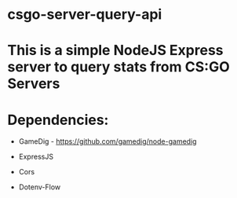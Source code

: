# csgo-server-query-api

# This is a simple NodeJS Express server to query stats from CS:GO Servers

# Dependencies: 

- GameDig - https://github.com/gamedig/node-gamedig

- ExpressJS

- Cors

- Dotenv-Flow